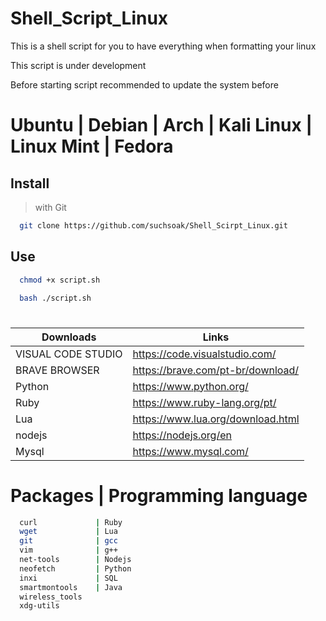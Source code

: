 # Shell_Script_Linux
This is a shell script for you to have everything when formatting your linux

This script is under development

Before starting script recommended to update the system before

# Ubuntu | Debian | Arch | Kali Linux | Linux Mint | Fedora

## Install

> with Git

```sh
  git clone https://github.com/suchsoak/Shell_Scirpt_Linux.git
```

## Use

```sh
  chmod +x script.sh
```

```sh
  bash ./script.sh
```
#

| Downloads |  Links |
| ------ | ------ |
| VISUAL CODE STUDIO | https://code.visualstudio.com/
| BRAVE BROWSER | https://brave.com/pt-br/download/
|  Python | https://www.python.org/
|  Ruby | https://www.ruby-lang.org/pt/
|  Lua | https://www.lua.org/download.html
|  nodejs | https://nodejs.org/en
| Mysql   | https://www.mysql.com/

# Packages | Programming language 

```sh              
  curl             | Ruby
  wget             | Lua
  git              | gcc 
  vim              | g++
  net-tools        | Nodejs
  neofetch         | Python
  inxi             | SQL
  smartmontools    | Java
  wireless_tools   
  xdg-utils       
```
